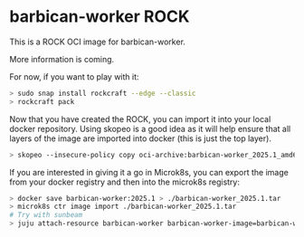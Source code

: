 # barbican-worker ROCK

This is a ROCK OCI image for barbican-worker.

More information is coming.

For now, if you want to play with it:

```bash
> sudo snap install rockcraft --edge --classic
> rockcraft pack
```

Now that you have created the ROCK, you can import it into
your local docker repository. Using skopeo is a good idea as
it will help ensure that all layers of the image are imported
into docker (this is just the top layer).

```bash
> skopeo --insecure-policy copy oci-archive:barbican-worker_2025.1_amd64.rock docker-daemon:barbican-worker:2025.1
```

If you are interested in giving it a go in Microk8s, you can
export the image from your docker registry and then into the
microk8s registry:

```bash
> docker save barbican-worker:2025.1 > ./barbican-worker_2025.1.tar
> microk8s ctr image import ./barbican-worker_2025.1.tar
# Try with sunbeam
> juju attach-resource barbican-worker barbican-worker-image=barbican-worker:2025.1
```
